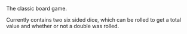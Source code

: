 The classic board game.

Currently contains two six sided dice, which can be rolled to get a total value and whether or not a double was rolled.